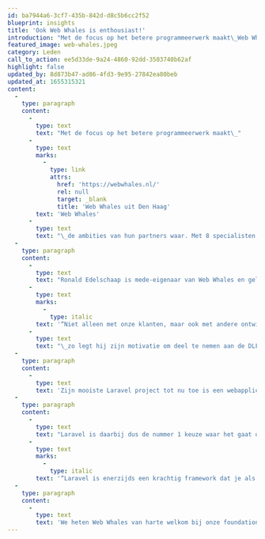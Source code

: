 ```yaml
---
id: ba7944a6-3cf7-435b-842d-d8c5b6cc2f52
blueprint: insights
title: 'Ook Web Whales is enthousiast!'
introduction: "Met de focus op het betere programmeerwerk maakt\_Web Whales\_de ambities van hun partners waar. Met 8 specialisten, zowel technisch als creatief, bouwen ze dagelijks aan de weboplossingen van morgen. Bijna alle maatwerk webapplicaties worden in Laravel gebouwd en dus is een lidmaatschap bij de Dutch Laravel Foundation een logische keuze."
featured_image: web-whales.jpeg
category: Leden
call_to_action: ee5d33de-9a24-4860-92dd-3503740b62af
highlight: false
updated_by: 8d873b47-ad86-4fd3-9e95-27842ea80beb
updated_at: 1655315321
content:
  -
    type: paragraph
    content:
      -
        type: text
        text: "Met de focus op het betere programmeerwerk maakt\_"
      -
        type: text
        marks:
          -
            type: link
            attrs:
              href: 'https://webwhales.nl/'
              rel: null
              target: _blank
              title: 'Web Whales uit Den Haag'
        text: 'Web Whales'
      -
        type: text
        text: "\_de ambities van hun partners waar. Met 8 specialisten, zowel technisch als creatief, bouwen ze dagelijks aan de weboplossingen van morgen. Bijna alle maatwerk webapplicaties worden in Laravel gebouwd en dus is een lidmaatschap bij de Dutch Laravel Foundation een logische keuze."
  -
    type: paragraph
    content:
      -
        type: text
        text: "Ronald Edelschaap is mede-eigenaar van Web Whales en gelooft in partnerschap.\_"
      -
        type: text
        marks:
          -
            type: italic
        text: '“Niet alleen met onze klanten, maar ook met andere ontwikkelaars en bedrijven in de branche. Door op dat niveau samen te werken, zorgen we met elkaar voor kwalitatieve projecten en een gezonde business.”'
      -
        type: text
        text: "\_zo legt hij zijn motivatie om deel te nemen aan de DLF uit."
  -
    type: paragraph
    content:
      -
        type: text
        text: 'Zijn mooiste Laravel project tot nu toe is een webapplicatie die Web Whales voor een grote inkooporganisatie in de automotive branche heeft gebouwd. De webapplicatie, die de klant als SaaS-product aanbiedt, gaat gebruikt worden door een paar duizend garages en grossiers in Nederland en in de toekomst wellicht ook over de grens. In deze applicatie integreren ze tal van tools die de garages op dagelijkse basis gebruiken tot een overkoepelend systeem. Het project ontwikkelen ze zoveel mogelijk test driven en in de development cycle passen ze zowel CI als CD toe.'
  -
    type: paragraph
    content:
      -
        type: text
        text: "Laravel is daarbij dus de nummer 1 keuze waar het gaat om maatwerk webapplicaties. Ronald zegt hierover:\_"
      -
        type: text
        marks:
          -
            type: italic
        text: '“Laravel is enerzijds een krachtig framework dat je als ontwikkelaar tal van tools aanreikt om snel robuuste applicaties te ontwikkelen. Anderzijds bevat Laravel geen overkill aan facetten die je toch nooit gebruikt of die alleen handig zijn voor bepaalde typen projecten.”.'
  -
    type: paragraph
    content:
      -
        type: text
        text: 'We heten Web Whales van harte welkom bij onze foundation!'
---
```

